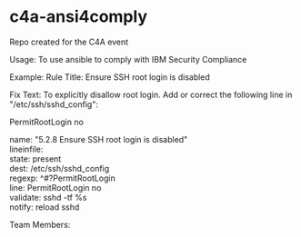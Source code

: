 # c4a-ansi4comply
Repo created for the C4A event

Usage:
To use ansible to comply with IBM Security Compliance

Example:
Rule Title: Ensure SSH root login is disabled

Fix Text: To explicitly disallow root login. Add or correct the following line in "/etc/ssh/sshd_config":

PermitRootLogin no

name: "5.2.8 Ensure SSH root login is disabled"<br>
lineinfile:<br>
	state: present<br>
	dest: /etc/ssh/sshd_config<br>
	regexp: ^#?PermitRootLogin<br>
	line: PermitRootLogin no<br>
	validate: sshd -tf %s<br>
notify: reload sshd<br>

Team Members:
